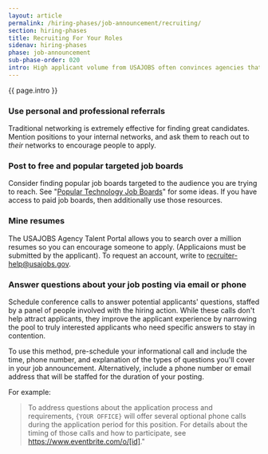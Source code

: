 ```yaml
---
layout: article
permalink: /hiring-phases/job-announcement/recruiting/
section: hiring-phases
title: Recruiting For Your Roles
sidenav: hiring-phases
phase: job-announcement
sub-phase-order: 020
intro: High applicant volume from USAJOBS often convinces agencies that they don't need to recruit for their positions. To attract highly qualified applicants who don't typically search USAJOBS, plan where you'll advertise your announcement before the job is posted using these common private sector recruitment methods.
---
```


<p class="usa-intro">
  {{ page.intro }}
</p>

### Use personal and professional referrals

Traditional networking is extremely effective for finding great candidates. Mention positions to your internal networks, and ask them to reach out to *their* networks to encourage people to apply.

### Post to free and popular targeted job boards

Consider finding popular job boards targeted to the audience you are trying to reach. See "[Popular Technology Job Boards](../../../toolkit/job-announcement/technology-job-boards/)" for some ideas. If you have access to paid job boards, then additionally use those resources.


### Mine resumes

The USAJOBS Agency Talent Portal allows you to search over a million resumes so you can encourage someone to apply. (Applicaions must be submitted by the applicant). To request an account, write to <a href="mailto:recruiter-help@usajobs.gov">recruiter-help@usajobs.gov</a>.

### Answer questions about your job posting via email or phone

Schedule conference calls to answer potential applicants' questions, staffed by a panel of people involved with the hiring action. While these calls don't help attract applicants, they improve the applicant experience by narrowing the pool to truly interested applicants who need specific answers to stay in contention.

To use this method, pre-schedule your informational call and include the time, phone number, and explanation of the types of questions you'll cover in your job announcement. Alternatively, include a phone number or email address that will be staffed for the duration of your posting.

For example:

> To address questions about the application process and requirements, `{YOUR OFFICE}` will offer several optional phone calls during the application period for this position. For details about the timing of those calls and how to participate, see <https://www.eventbrite.com/o/[id]>."
